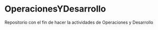 # OperacionesYDesarrollo
Repositorio con el fin de hacer la actividades de Operaciones y Desarrollo
